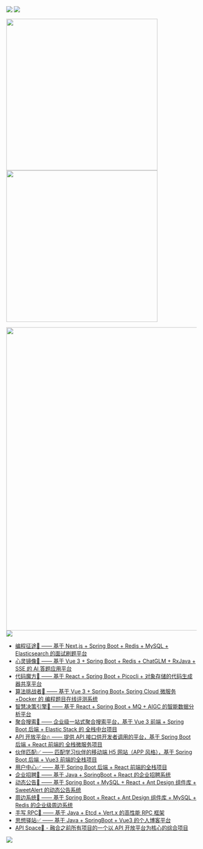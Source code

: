 <!-- https://github.com/kyechan99/capsule-render -->
<img src="https://capsule-render.vercel.app/api?type=waving&color=timeGradient&height=300&&section=header&text=HI,%20Welcome!&fontSize=90&fontAlign=50&fontAlignY=30&desc=I%20am%20Winter.&descAlign=50&descSize=30&descAlignY=60&animation=twinkling" />

<!-- https://github.com/DenverCoder1/readme-typing-svg -->
<img src="https://readme-typing-svg.demolab.com?font=Fira+Code&size=25&pause=1000&center=true&vCenter=true&random=false&width=800&lines=悟已往之不谏，知来者之可追;纸上得来终觉浅，绝知此事要躬行" />

<!-- https://github.com/anuraghazra/github-readme-stats -->
<img align="center" width="400" src="https://github-readme-stats.vercel.app/api?username=wwdhbw&theme=transparent&show_icons=true&hide_border=true&show=reviews&hide_title=true" /><img align="center" width="400" src="https://streak-stats.demolab.com?user=wwdhbw&theme=transparent&date_format=%5BY.%5Dn.j&hide_border=true" />
<br/>
<!-- https://github.com/Ashutosh00710/github-readme-activity-graph -->
<img width="800" src="https://github-readme-activity-graph.vercel.app/graph?username=wwdhbw&theme=github-compact&hide_border=true&area=true" />
<br/>

<!-- https://github.com/tandpfun/skill-icons -->
<img align="center" src="https://skillicons.dev/icons?i=java,spring,mysql,redis,elasticsearch,rabbitmq,docker,jenkins,kubernetes,html,css,js,ts,vue,vite,pinia,react,nodejs,nginx,git,github,gitlab,linux,md,vscode,visualstudio,idea,webstorm,pycharm,rider&theme=light" />
<br/>

<ul>
    <li>
      <a href="https://github.com/wwdhbw/winter-ai-answer-backend">编程征途🚀  ——  基于 Next.js + Spring Boot + Redis + MySQL + Elasticsearch 的面试刷题平台</a>
    </li>
    <li>
      <a href="https://github.com/wwdhbw/winter-ai-answer-backend">心灵镜像🚀  ——  基于 Vue 3 + Spring Boot + Redis + ChatGLM + RxJava + SSE 的 Al 答题应用平台</a>
    </li>
    <li>
      <a href="https://github.com/wwdhbw/winter-gen-code-backend">代码魔方🚀  ——  基于 React + Spring Boot + Picocli + 对象存储的代码生成器共享平台</a>
    </li>
    <li>
      <a href="https://github.com/wwdhbw/winter-oj-backend">算法挑战者🚀  ——  基于 Vue 3 + Spring Boot+ Spring Cloud 微服务 +Docker 的 编程题目在线评测系统</a>
    </li>
    <li>
      <a href="https://github.com/wwdhbw/winter-bi-backend">智慧决策引擎🚀  ——  基于 React + Spring Boot + MQ + AIGC 的智能数据分析平台</a>
    </li>
    <li>
      <a href="https://github.com/wwdhbw/winter-search-backend">聚合搜索🚀  ——  企业级一站式聚合搜索平台，基于 Vue 3 前端 + Spring Boot 后端 + Elastic Stack 的 全栈中台项目</a>
    </li>
    <li>
      <a href="https://github.com/wwdhbw/winter-api-backend">API 开放平台🔥  ——  提供 API 接口供开发者调用的平台，基于 Spring Boot 后端 + React 前端的 全栈微服务项目</a>
    </li>
    <li>
      <a href="https://github.com/wwdhbw/winter-friend-backend">伙伴匹配✅  ——  匹配学习伙伴的移动端 H5 网站（APP 风格），基于 Spring Boot 后端 + Vue3 前端的全栈项目</a>
    </li>
    <li>
      <a href="https://github.com/wwdhbw/winter-user-center-backend">用户中心✅  ——  基于 Spring Boot 后端 + React 前端的全栈项目</a>
    </li>
    <li>
      <a href="https://github.com/wwdhbw/winter-invite-job-backend">企业招聘🚀 ——  基于 Java + SpringBoot + React 的企业招聘系统</a>
    </li>
    <li>
      <a href="https://github.com/wwdhbw/winter-announcement-backend">动态公告🚀  —— 基于 Spring Boot + MySQL + React + Ant Design 组件库 + SweetAlert 的动态公告系统</a>
    </li>
    <li>
      <a href="https://github.com/wwdhbw/winter-perimeter-backend">周边系统🚀  —— 基于 Spring Boot + React + Ant Design 组件库 + MySQL + Redis 的企业级周边系统</a>
    </li>
    <li>
      <a href="https://github.com/wwdhbw/winter-rpc-backend">手写 RPC🚀  ——  基于 Java + Etcd + Vert.x 的高性能 RPC 框架</a>
    </li>
    <li>
      <a href="https://github.com/lhccong/wanwu-generator">思想驿站✅  ——  基于 Java + SpringBoot + Vue3 的个人博客平台</a>
    </li>
    <li>
      <a href="https://github.com/wwdhbw/winter-api-space-backend">API Space🚀 - 融合之前所有项目的一个以 API 开放平台为核心的综合项目</a>
    </li>
  </ul>

<!-- https://github.com/kyechan99/capsule-render -->
<img src="https://capsule-render.vercel.app/api?type=waving&color=timeGradient&height=300&&section=footer&text=See%20You%20Later!&fontSize=90&fontAlign=50&fontAlignY=70&desc=May%20our%20code%20be%20BUG-FREE!&descAlign=50&descSize=30&descAlignY=40&animation=twinkling" />
